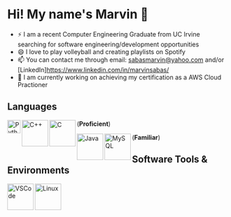 #  Hi! My name's Marvin 👋
* ⚡ I am a recent Computer Engineering Graduate from UC Irvine searching for software engineering/development opportunities
* 😄 I love to play volleyball and creating playlists on Spotify 
* 📫 You can contact me through email: sabasmarvin@yahoo.com and/or [LinkedIn]https://www.linkedin.com/in/marvinsabas/
* 🌱 I am currently working on achieving my certification as a AWS Cloud Practioner

## Languages
(**Proficient**)
<img align="left" alt="Python" width="30px" src="https://raw.githubusercontent.com/Thomas-George-T/Thomas-George-T/master/assets/python.svg"/>
<img align="left" alt="C++" width="60px" src="https://raw.githubusercontent.com/yurijserrano/Github-Profile-Readme-Logos/master/programming%20languages/c%2B%2B.svg"/>
<img align="left" alt="C" width="60px" src="https://raw.githubusercontent.com/yurijserrano/Github-Profile-Readme-Logos/master/programming%20languages/c.svg"/>

(**Familiar**)
<img align="left" alt="Java" width="60px" src="https://raw.githubusercontent.com/yurijserrano/Github-Profile-Readme-Logos/master/programming%20languages/java.svg"/>
<img align="left" alt="MySQL" width="60px" src="https://raw.githubusercontent.com/yurijserrano/Github-Profile-Readme-Logos/master/databases/mysql.svg"/>

## Software Tools & Environments
<img align="left" alt="VSCode" width="60px" src="https://raw.githubusercontent.com/yurijserrano/Github-Profile-Readme-Logos/master/text%20editors/vscode.svg"/>
<img align="left" alt="Linux" width="60px" src="https://raw.githubusercontent.com/Thomas-George-T/Thomas-George-T/master/assets/linux-tux.svg"/>
<!--
**basedmarv/basedmarv** is a ✨ _special_ ✨ repository because its `README.md` (this file) appears on your GitHub profile.

Here are some ideas to get you started:

- 🔭 I’m currently working on ...
- 🌱 I’m currently learning ...
- 👯 I’m looking to collaborate on ...
- 🤔 I’m looking for help with ...
- 💬 Ask me about ...
- 📫 How to reach me: ...
- 😄 Pronouns: ...
- ⚡ Fun fact: ...
-->
